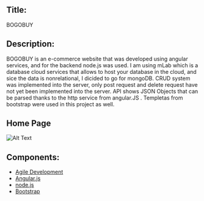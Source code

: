 ## Title:
BOGOBUY 

## Description:
BOGOBUY is an e-commerce website that was developed using angular services, and for the backend node.js was used. I am using mLab which is a database cloud services that allows to host your database in the cloud, and sice the data is nonrelational, I dicided to go for mongoDB. CRUD system was implemented into the server, only post request and delete request have not yet been implemented into the server. API shows JSON Objects that can be parsed thanks to the http service from angular.JS . Templetas from bootstrap were used in this project as well.

## Home Page
![Alt Text](https://media.giphy.com/media/l4Ep6dwL3M6OXkyFW/giphy.gif)

## Components:
* [Agile Development](https://trello.com/b/eXXCBwoF/bchackathon)
* [Angular.js](https://angular.io/)
* [node.js](https://nodejs.org/en/)
* [Bootstrap](https://getbootstrap.com/)
